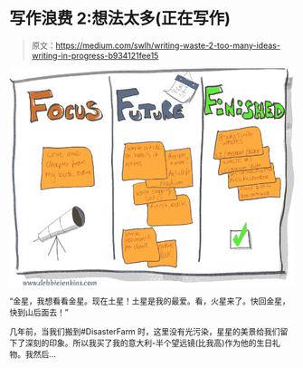 # 写作浪费 2:想法太多(正在写作)

> 原文：<https://medium.com/swlh/writing-waste-2-too-many-ideas-writing-in-progress-b934121fee15>

![](img/591f4db26f34fa4897a3be4c18cdfdf9.png)

“金星，我想看看金星。现在土星！土星是我的最爱。看，火星来了。快回金星，快到山后面去！”

几年前，当我们搬到#DisasterFarm 时，这里没有光污染，星星的美景给我们留下了深刻的印象。所以我买了我的意大利-半个望远镜(比我高)作为他的生日礼物。我然后…